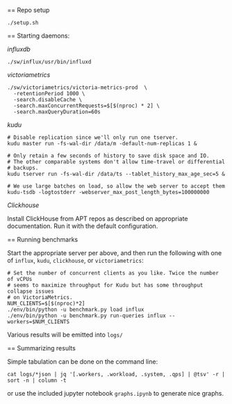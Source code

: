 == Repo setup

```
./setup.sh
```

== Starting daemons:

*influxdb*
```
./sw/influx/usr/bin/influxd 
```

*victoriametrics*

```
./sw/victoriametrics/victoria-metrics-prod  \
  -retentionPeriod 1000 \
  -search.disableCache \
  -search.maxConcurrentRequests=$[$(nproc) * 2] \
  -search.maxQueryDuration=60s
```

*kudu*

```
# Disable replication since we'll only run one tserver.
kudu master run -fs-wal-dir /data/m -default-num-replicas 1 &

# Only retain a few seconds of history to save disk space and IO.
# The other comparable systems don't allow time-travel or differential
# backups.
kudu tserver run -fs-wal-dir /data/ts --tablet_history_max_age_sec=5 &

# We use large batches on load, so allow the web server to accept them
kudu-tsdb -logtostderr -webserver_max_post_length_bytes=100000000
```

*Clickhouse*

Install ClickHouse from APT repos as described on appropriate documentation.
Run it with the default configuration.


== Running benchmarks

Start the appropriate server per above, and then run the following with one of
`influx`, `kudu`, `clickhouse`, or `victoriametrics`:

```
# Set the number of concurrent clients as you like. Twice the number of vCPUs
# seems to maximize throughput for Kudu but has some throughput collapse issues
# on VictoriaMetrics.
NUM_CLIENTS=$[$(nproc)*2]
./env/bin/python -u benchmark.py load influx
./env/bin/python -u benchmark.py run-queries influx --workers=$NUM_CLIENTS
```

Various results will be emitted into `logs/`

== Summarizing results

Simple tabulation can be done on the command line:
```
cat logs/*json | jq '[.workers, .workload, .system, .qps] | @tsv' -r | sort -n | column -t 
```

or use the included jupyter notebook `graphs.ipynb` to generate nice graphs.
